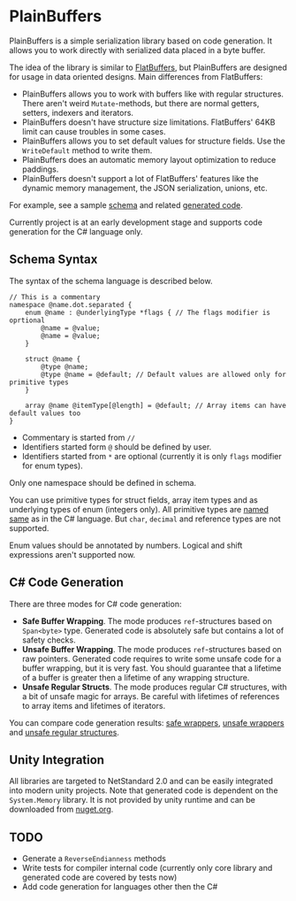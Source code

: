 # PlainBuffers

PlainBuffers is a simple serialization library based on code generation.
It allows you to work directly with serialized data placed in a byte buffer.

The idea of the library is similar to [FlatBuffers](https://github.com/google/flatbuffers),
but PlainBuffers are designed for usage in data oriented designs.
Main differences from FlatBuffers:
- PlainBuffers allows you to work with buffers like with regular structures.
There aren't weird `Mutate`-methods, but there are normal getters, setters, indexers and iterators.
- PlainBuffers doesn't have structure size limitations. FlatBuffers' 64KB limit can cause troubles in some cases.
- PlainBuffers allows you to set default values for structure fields. Use the `WriteDefault` method to write them.
- PlainBuffers does an automatic memory layout optimization to reduce paddings.
- PlainBuffers doesn't support a lot of FlatBuffers' features like the dynamic memory management, the JSON serialization, unions, etc.

For example, see a sample [schema](PlainBuffers.Tests/Generated/SchemaSafe.pbs)
and related [generated code](PlainBuffers.Tests/Generated/SchemaSafe.cs).

Currently project is at an early development stage and supports code generation for the C# language only.

## Schema Syntax

The syntax of the schema language is described below.

```
// This is a commentary
namespace @name.dot.separated {
    enum @name : @underlyingType *flags { // The flags modifier is oprtional
        @name = @value;
        @name = @value;
    }
    
    struct @name {
        @type @name;
        @type @name = @default; // Default values are allowed only for primitive types
    }
    
    array @name @itemType[@length] = @default; // Array items can have default values too
}
```

- Commentary is started from `//`
- Identifiers started form `@` should be defined by user.
- Identifiers started from `*` are optional (currently it is only `flags` modifier for enum types).

Only one namespace should be defined in schema.

You can use primitive types for struct fields, array item types and as underlying types of enum (integers only).
All primitive types are [named same](https://docs.microsoft.com/en-us/dotnet/csharp/language-reference/builtin-types/built-in-types) 
as in the C# language. But `char`, `decimal` and reference types are not supported.

Enum values should be annotated by numbers. Logical and shift expressions aren't supported now.

## C# Code Generation

There are three modes for C# code generation:
- **Safe Buffer Wrapping**.
The mode produces `ref`-structures based on `Span<byte>` type.
Generated code is absolutely safe but contains a lot of safety checks.
- **Unsafe Buffer Wrapping**.
The mode produces `ref`-structures based on raw pointers.
Generated code requires to write some unsafe code for a buffer wrapping, but it is very fast.
You should guarantee that a lifetime of a buffer is greater then a lifetime of any wrapping structure.
- **Unsafe Regular Structs**.
The mode produces regular C# structures, with a bit of unsafe magic for arrays.
Be careful with lifetimes of references to array items and lifetimes of iterators.  

You can compare code generation results:
[safe wrappers](PlainBuffers.Tests/Generated/SchemaSafe.cs),
[unsafe wrappers](PlainBuffers.Tests/Generated/SchemaUnsafe.cs) and
[unsafe regular structures](PlainBuffers.Tests/Generated/SchemaFixedBuffers.cs).

## Unity Integration

All libraries are targeted to NetStandard 2.0 and can be easily integrated into modern unity projects.
Note that generated code is dependent on the `System.Memory` library.
It is not provided by unity runtime and can be downloaded from [nuget.org](https://www.nuget.org/packages/System.Memory/).

## TODO

- Generate a `ReverseEndianness` methods 
- Write tests for compiler internal code (currently only core library and generated code are covered by tests now)
- Add code generation for languages other then the C#